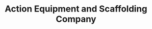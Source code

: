 ---
title: "Action Equipment and Scaffolding Company"
url: /phoenix/action-equipment-and-scaffolding-company/
shop: Großhandel
---